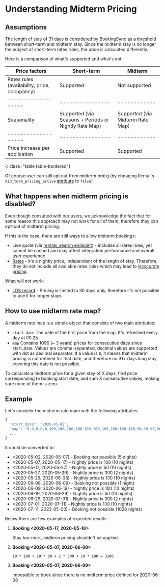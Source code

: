 # Understanding Midterm Pricing

## Assumptions

The length of stay of 31 days is considered by BookingSync as a threshold between short-term and midterm stay.
Since the midterm stay is no longer the subject of short-term rates rules, the price is calculated differently.

Here is a comparison of what's supported and what's not:

**Price factors**  | **Short-term** | **Midterm**
-------------------|----------------|------------
Rates rules (availability, price, occupancy) | Supported | Not supported
-------------------|----------------|------------
Seasonality | Supported (via Seasons + Periods or Nightly Rate Map) | Supported (via Midterm Rate Map)
-------------------|----------------|------------
Price increase per application | Supported | Supported
{: class="table table-bordered"}

Of course user can still opt out from midterm pricig (by chnaging Rental's `mid_term_pricing_active` [attribute](/reference/endpoints/rentals/) to `false`)

## What happens when midterm pricing is disabled?

Even though consulted with our users, we acknowledge the fact that for some reason this approach may not work for all of them, therefore they can opt-out of midterm pricing.

If this is the case, there are still ways to allow midterm bookings:

  * Live quote (via [rentals_search endpoint](/reference/endpoints/rentals/#search-rentals)) - includes all rates rules, yet cannot be cached and may affect integration performance and overall user experience
  * [Rates](/reference/endpoints/rates/) - it's a nightly price, independent of the length of stay. Therefore, they do not include all available rates rules which may lead to [inaccurate pricing](/guides/pricing-concepts/#rates-and-rates-rules-not-recommended).

What will not work:

  * [LOS record](/reference/endpoints/los_records/) - Pricing is limited to 30 days only, therefore it's not possible to use it for longer stays.


## How to use midterm rate map?

A midterm rate map is a simple object that consists of two main attributes:

  * `start_date` The date of the first price from the map. It's refreshed every day at 00:25.
  * `map` Contains 1096 (~ 3 years) prices for consecutive days since start_date. Values are comma-separated, decimal values are supported with dot as decimal separator. If a value is `0`, it means that midterm pricing is not defined for that date, and therefore no 31+ days long stay covering this date is not possible.

To calculate a midterm price for a given stay of X days, find price corresponding to booking start date, and sum X consecutive values, making sure none of them is zero.

## Example

Let's consider the midterm rate mam with the following attributes:

~~~ruby
{
  "start_date": "2020-05-02",
  "map": "0,0,0,0,0,100,100,100,100,100,100,100,100,100,100,50,50,50,50,50,50,50,50,50,50,300,300,100,100,100,100,100,100,100,100,100,100,0,100,100,100,100,100,100,100,100,100,100,50,50,50,50,50,50,50,50,50,50,300,300,100,100,100,100,100,100,100,100,100,100",
  ...
}
~~~

It could be converted to:

  * <2020-05-02, 2020-05-07) - Booking not possible (5 nights)
  * <2020-05-07, 2020-05-17) - Nightly price is 100 (10 nights)
  * <2020-05-17, 2020-05-27) - Nightly price is 50 (10 nights)
  * <2020-05-27, 2020-05-29) - Nightly price is 300 (2 nights)
  * <2020-05-29, 2020-06-08) - Nightly price is 100 (10 nights)
  * <2020-06-08, 2020-06-09) - Booking not possible (1 night)
  * <2020-06-09, 2020-06-19) - Nightly price is 100 (10 nights)
  * <2020-06-19, 2020-06-29) - Nightly price is 50 (10 nights)
  * <2020-06-29, 2020-07-01) - Nightly price is 300 (2 nights)
  * <2020-07-01, 2020-07-11) - Nightly price is 100 (10 nights)
  * <2020-07-11, 2023-05-03) - Booking not possible (1026 nights)

Below there are few examples of expected results:

1. **Booking <2020-05-17, 2020-05-18>**

    Stay too short, midterm pricing shouldn't be applied.

2. **Booking <2020-05-07, 2020-06-08>**

    `10 * 100 + 10 * 50 + 2 * 300 + 10 * 100 = 3100`

3. **Booking <2020-05-07, 2020-06-09>**

    Impossible to book since there is no midterm price defined for 2020-06-08
